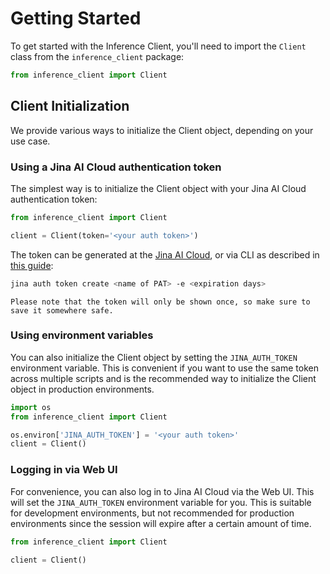# Getting Started

To get started with the Inference Client, you'll need to import the `Client` class from the `inference_client` package:

```python
from inference_client import Client
```


## Client Initialization

We provide various ways to initialize the Client object, depending on your use case. 

### Using a Jina AI Cloud authentication token

The simplest way is to initialize the Client object with your Jina AI Cloud authentication token:

```python
from inference_client import Client

client = Client(token='<your auth token>')
```
The token can be generated at the [Jina AI Cloud](https://cloud.jina.ai/settings/tokens), or via CLI as described in [this guide](https://docs.jina.ai/jina-ai-cloud/login/#create-a-new-pat):

```bash
jina auth token create <name of PAT> -e <expiration days>
```

```{warning}
Please note that the token will only be shown once, so make sure to save it somewhere safe.
```

### Using environment variables

You can also initialize the Client object by setting the `JINA_AUTH_TOKEN` environment variable.
This is convenient if you want to use the same token across multiple scripts and is the recommended way to initialize the Client object in production environments.

```python
import os
from inference_client import Client

os.environ['JINA_AUTH_TOKEN'] = '<your auth token>'
client = Client()
```


### Logging in via Web UI

For convenience, you can also log in to Jina AI Cloud via the Web UI. 
This will set the `JINA_AUTH_TOKEN` environment variable for you.
This is suitable for development environments, but not recommended for production environments since the session will expire after a certain amount of time.

```python
from inference_client import Client

client = Client()
```
